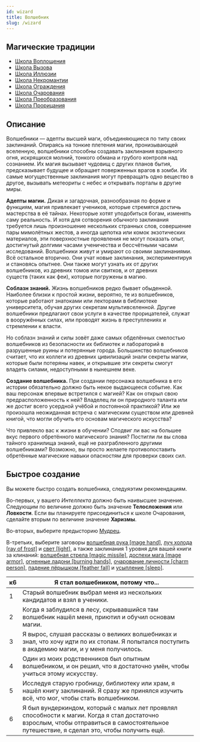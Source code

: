 ```yaml
---
id: wizard
title: Волшебник
slug: /wizard
---
```

## Магические традиции
- [Школа Воплощения](/docs/evocation)  
- [Школа Вызова](/docs/conjuration)  
- [Школа Иллюзии](/docs/illusion)   
- [Школа Некромантии](/docs/necromancy)  
- [Школа Ограждения](/docs/abjuration)  
- [Школа Очарования](/docs/enchantment)  
- [Школа Преобразования](/docs/transmutation)  
- [Школа Прорицания](/docs/divination)    
## Описание
Волшебники — адепты высшей маги, объединяющиеся по типу своих заклинаний. Опираясь на тонкие плетения магии, пронизывающей вселенную, волшебники способны создавать заклинания взрывного огня, искрящихся молний, тонкого обмана и грубого контроля над сознанием. Их магия вызывает чудовищ с других планов бытия, предсказывает будущее и обращает поверженных врагов в зомби. Их самые могущественные заклинания могут превращать одно вещество в другое, вызывать метеориты с небес и открывать порталы в другие миры.

**Адепты магии.** Дикая и загадочная, разнообразная по форме и функциям, магия привлекает учеников, которые стремятся достичь мастерства в её тайнах. Некоторые хотят уподобиться богам, изменять саму реальность. И хотя для сотворения обычного заклинания требуется лишь произношение нескольких странных слов, совершение пары мимолётных жестов, а иногда щепотка или комок экзотических материалов, эти поверхностные проявления не могут показать опыт, достигнутый долгими часами ученичества и бессчётными часами исследований. Волшебники живут и умирают со своими заклинаниями. Всё остальное вторично. Они учат новые заклинания, экспериментируя и становясь опытнее. Они также могут узнать их от других волшебников, из древних томов или свитков, и от древних существ (таких как феи), которые погружены в магию.

**Соблазн знаний.** Жизнь волшебников редко бывает обыденной. Наиболее близки к простой жизни, вероятно, те из волшебников, которые работают знатоками или лекторами в библиотеке университета, обучая других секретам мультивселенной. Другие волшебники предлагают свои услуги в качестве прорицателей, служат в вооружённых силах, или проводят жизнь в преступлениях и стремлении к власти.

Но соблазн знаний и силы зовёт даже самых обделённых смелостью волшебников из безопасности их библиотек и лабораторий в разрушенные руины и потерянные города. Большинство волшебников считает, что их коллеги из древних цивилизаций знали секреты магии, которые были потеряны навек, и открывшие эти секреты смогут владеть силами, недоступными в нынешнем веке.

**Создание волшебника.** При создании персонажа волшебника в его истории обязательно должно быть некое выдающееся событие. Как ваш персонаж впервые встретился с магией? Как он открыл свою предрасположенность к ней? Владелец ли он природного таланта или же достиг всего усердной учёбой и постоянной практикой? Или же произошла неожиданная встреча с магическим существом или древней книгой, что могли обучить его основам магического искусства?

Что привлекло вас к жизни в обучении? Сподвиг ли вас на большее вкус первого обретённого магического знания? Постигли ли вы слова тайного хранилища знаний, ещё не разграбленного другими волшебниками? Возможно, вы просто желаете противопоставить обретённые магические навыки опасностям для проверки своих сил.
## Быстрое создание
Вы можете быстро создать волшебника, следуяэтим рекомендациям.

Во-первых, у вашего _Интеллекта_ должно быть наивысшее значение. Следующим по величине должно быть значение **Телосложения** или **Ловкости**. Если вы планируете присоединиться к школе Очарования, сделайте вторым по величине значение **Харизмы**.

Во-вторых, выберите предысторию [Мудрец](/docs/sage).

В-третьих, выберите заговоры [волшебная рука [mage hand]](https://ttg.club/spells/mage_hand), [луч холода [ray of frost]](https://ttg.club/spells/ray_of_frost) и [свет [light]](https://ttg.club/spells/light), а также заклинания 1 уровня для вашей книги за клинаний: [волшебная стрела [magic missile]](https://ttg.club/spells/magic_missile), [доспехи мага [mage armor]](https://ttg.club/spells/mage_armor), [огненные ладони [burning hands]](https://ttg.club/spells/burning_hands), [очарование личности [charm person]](https://ttg.club/spells/charm_person), [падение пёрышком [feather fall]](https://ttg.club/spells/feather_fall) и [усыпление [sleep]](https://ttg.club/spells/sleep).

|к6|Я стал волшебником, потому что...|
|---|---|
|1|Старый волшебник выбрал меня из нескольких кандидатов и взял в ученики.|
|2|Когда я заблудился в лесу, скрывавшийся там волшебник нашёл меня, приютил и обучил основам магии.|
|3|Я вырос, слушая рассказы о великих волшебниках и знал, что хочу идти по их стопам. Я попытался поступить в академию магии, и у меня получилось.|
|4|Один из моих родственников был опытным волшебником, и он решил, что я достаточно умён, чтобы учиться этому искусству.|
|5|Исследуя старую гробницу, библиотеку или храм, я нашёл книгу заклинаний. Я сразу же принялся изучить всё, что мог, чтобы стать волшебником.|
|6|Я был вундеркиндом, который с малых лет проявлял способности к магии. Когда я стал достаточно взрослым, чтобы отправиться в самостоятельное путешествие, я сделал это, чтобы получить ещё.|
